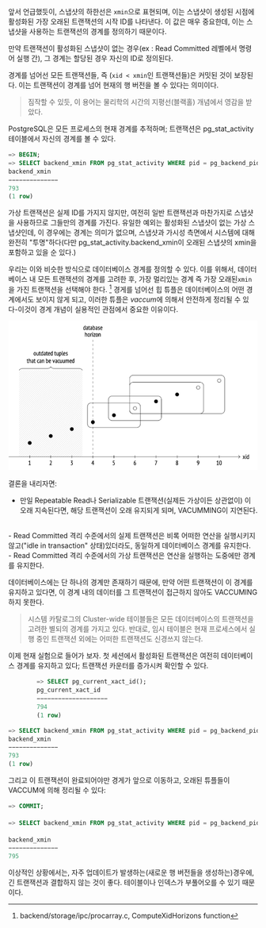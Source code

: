 
앞서 언급했듯이, 스냅샷의 하한선은 `xmin`으로 표현되며, 이는 스냅샷이 생성된 시점에 활성화된 가장 오래된 트랜잭션의 시작 ID를 나타낸다.
이 값은 매우 중요한데, 이는 스냅샷을 사용하는 트랜잭션의 경계를 정의하기 때문이다.

만약 트랜잭션이 활성화된 스냅샷이 없는 경우(ex : Read Committed 레벨에서 명령어 실행 간), 그 경계는 할당된 경우 자신의 ID로 정의된다.

경계를 넘어선 모든 트랜잭션들, 즉 (`xid < xmin`인 트랜잭션들)은 커밋된 것이 보장된다. 이는 트랜잭션이 경계를 넘어 현재의 행 버전을 볼 수 있다는 의미이다.

>짐작할 수 있듯, 이 용어는 물리학의 시간의 지평선(블랙홀) 개념에서 영감을 받았다.

PostgreSQL은 모든 프로세스의 현재 경계를 추적하며; 트랜잭션은 pg_stat_activity 테이블에서 자신의 경계를 볼 수 있다.

```sql
=> BEGIN;
=> SELECT backend_xmin FROM pg_stat_activity WHERE pid = pg_backend_pid();
backend_xmin
−−−−−−−−−−−−−−
793
(1 row)
```

가상 트랜잭션은 실제 ID를 가지지 않지만, 여전히 일반 트랜잭션과 마찬가지로 스냅샷을 사용하므로 그들만의 경계를 가진다.
유일한 예외는 활성화된 스냅샷이 없는 가상 스냅샷인데, 이 경우에는 경계는 의미가 없으며, 스냅샷과 가시성 측면에서 시스템에 대해 완전히 "투명"하다(다만 pg_stat_activity.backend_xmin이 오래된 스냅샷의 xmin을 포함하고 있을 순 있다.)

우리는 이와 비슷한 방식으로 데이터베이스 경계를 정의할 수 있다. 이를 위해서, 데이터베이스 내 모든 트랜잭션의 경계를 고려한 후, 가장 멀리있는 경계 즉 가장 오래된`xmin`을 가진 트랜잭션을 선택해야 한다. [^1]
경게를 넘어선 힙 튜플은 데이터베이스의 어떤 경계에서도 보이지 않게 되고, 이러한 튜플은 *vaccum*에 의해서 안전하게 정리될 수 있다-이것이 경계 개념이 실용적인 관점에서 중요한 이유이다.

![](image/CleanShot%20-000067.png)

결론을 내리자면:
- 만일 Repeatable Read나 Serializable  트랜잭션(실제든 가상이든 상관없이) 이 오래 지속된다면, 해당 트랜잭션이 오래 유지되게 되며, VACUMMING이 지연된다.
<br>
- Read Committed 격리 수준에서의 실제 트랜잭션은 비록 어떠한 연산을 실행시키지 않고("idle in transaction" 상태)있더라도, 동일하게 데이터베이스 경계를 유지한다. 
<br>
- Read Committed 격리 수준에서의 가상 트랜잭션은 연산을 실행하는 도중에만 경계를 유지한다.

데이터베이스에는 단 하나의 경계만 존재하기 때문에, 만약 어떤 트랜잭션이 이 경계를 유지하고 있다면, 이 경계 내의 데이터를 그 트랜잭션이 접근하지 않아도 VACCUMING하지 못한다.

> 시스템 카탈로그의 Cluster-wide 테이블들은 모든 데이터베이스의 트랜잭션을 고려한 별되의 경계를 가지고 있다. 반대로, 임시 테이블은 현재 프로세스에서 실행 중인 트랜잭션 외에는 어떠한 트랜잭션도 신경쓰지 않는다.

이제 현재 실험으로 들어가 보자. 첫 세션에서 활성화된 트랜잭션은 여전히 데이터베이스 경계를 유지하고 있다; 트랜잭션 카운터를 증가시켜 확인할 수 있다.

```sql
		=> SELECT pg_current_xact_id();
		pg_current_xact_id
		−−−−−−−−−−−−−−−−−−−−
		794
		(1 row)

```

```sql
=> SELECT backend_xmin FROM pg_stat_activity WHERE pid = pg_backend_pid();
backend_xmin
−−−−−−−−−−−−−−
793
(1 row)
```

그리고 이 트랜잭션이 완료되어야만 경게가 앞으로 이동하고, 오래된 튜플들이 VACCUM에 의해 정리될 수 있다:

```sql
=> COMMIT;

=> SELECT backend_xmin FROM pg_stat_activity WHERE pid = pg_backend_pid();

backend_xmin
−−−−−−−−−−−−−−
795
```

이상적인 상황에서는, 자주 업데이트가 발생하는(새로운 행 버전들을 생성하는)경우에, 긴 트랜잭션과 결합하지 않는 것이 좋다. 테이블이나 인덱스가 부풀어오를 수 있기 때문이다.

[^1]:backend/storage/ipc/procarray.c, ComputeXidHorizons function